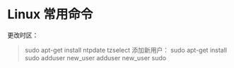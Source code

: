 # Linux 常用命令

更改时区：

> sudo apt-get install ntpdate
> tzselect
添加新用户：
> sudo apt-get install sudo
> adduser new_user
> adduser new_user sudo
